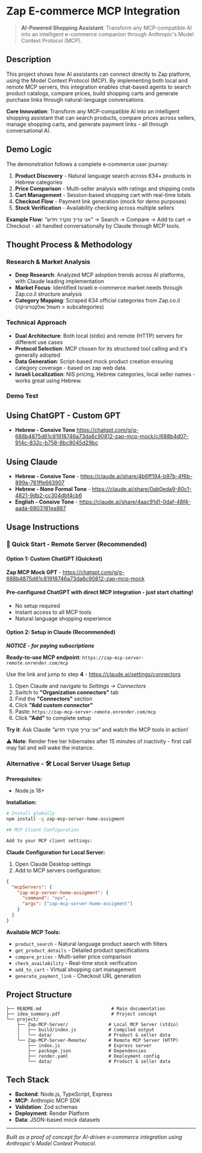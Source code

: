 # Zap E-commerce MCP Integration

> **AI-Powered Shopping Assistant**: Transform any MCP-compatible AI into an intelligent e-commerce companion through Anthropic's Model Context Protocol (MCP).

## Description

This project shows how AI assistants can connect directly to Zap platform, using the Model Context Protocol (MCP). By implementing both local and remote MCP servers, this integration enables chat-based agents to search product catalogs, compare prices, build shopping carts and generate purchase links through natural-language conversations.


**Core Innovation**: Transform any MCP-compatible AI into an intelligent shopping assistant that can search products, compare prices across sellers, manage shopping carts, and generate payment links - all through conversational AI.

## Demo Logic

The demonstration follows a complete e-commerce user journey:
1. **Product Discovery** - Natural language search across 634+ products in Hebrew categories
2. **Price Comparison** - Multi-seller analysis with ratings and shipping costs
3. **Cart Management** - Session-based shopping cart with real-time totals
4. **Checkout Flow** - Payment link generation (mock for demo purposes)
5. **Stock Verification** - Availability checking across multiple sellers

**Example Flow**: *"אני צריך מקרר חדש"* → Search → Compare → Add to cart → Checkout - all handled conversationally by Claude through MCP tools.

## Thought Process & Methodology

### Research & Market Analysis
- **Deep Research**: Analyzed MCP adoption trends across AI platforms, with Claude leading implementation
- **Market Focus**: Identified Israeli e-commerce market needs through Zap.co.il structure analysis
- **Category Mapping**: Scraped 634 official categories from Zap.co.il (חשמל ואלקטרוניקה > subcategories)

### Technical Approach
- **Dual Architecture**: Both local (stdio) and remote (HTTP) servers for different use cases
- **Protocol Selection**: MCP chosen for its structured tool calling and it's generally adopted
- **Data Generation**: Script-based mock product creation ensuring category coverage - based on zap web data.
- **Israeli Localization**: NIS pricing, Hebrew categories, local seller names - works great using Hebrew.

### Demo Test

## Using ChatGPT - Custom GPT

- **Hebrew - Consive Tone**
https://chatgpt.com/g/g-688b4875d61c81918746a73da6c90812-zap-mcp-mock/c/688b4d07-914c-832c-b758-8bc9045d29bc

## Using Claude 

- **Hebrew - Consive Tone** - https://claude.ai/share/4b6ff194-b97b-4f6b-899a-761ffe663907
- **Hebrew - None Formal Tone** - https://claude.ai/share/0ab0eda9-80c1-4821-9db2-cc304dbf4cb6
- **English - Consive Tone** - https://claude.ai/share/4aac91d1-0daf-48f4-aada-6903181ea887




## Usage Instructions

### 🚀 Quick Start - Remote Server (Recommended)

#### Option 1: Custom ChatGPT (Quickest)

**Zap MCP Mock GPT** - https://chatgpt.com/g/g-688b4875d61c81918746a73da6c90812-zap-mcp-mock

#### Pre-configured ChatGPT with direct MCP integration - just start chatting!

- No setup required
- Instant access to all MCP tools
- Natural language shopping experience

#### Option 2: Setup in Claude (Recommended)

***NOTICE - for paying subscriptions***

**Ready-to-use MCP endpoint**: `https://zap-mcp-server-remote.onrender.com/mcp`


Use the link and jump to step **4** - https://claude.ai/settings/connectors

1. Open Claude and navigate to *Settings → Connectors*  
2. Switch to **"Organization connectors"** tab
3. Find the **"Connectors"** section 
4. Click **"Add custom connector"**
5. Paste: `https://zap-mcp-server-remote.onrender.com/mcp`
6. Click **"Add"** to complete setup

**Try it**: Ask Claude *"אני צריך מקרר חדש"* and watch the MCP tools in action!

⚠️ **Note**: Render free tier hibernates after 15 minutes of inactivity - first call may fail and will wake the instance.

### Alternative - 🛠️ Local Server Usage Setup

**Prerequisites:**
- Node.js 18+

**Installation:**
```bash
# Install globally
npm install -g zap-mcp-server-home-assigment

## MCP Client Configuration

Add to your MCP client settings:


```

**Claude Configuration for Local Server:**
1. Open Claude Desktop settings
2. Add to MCP servers configuration:
```json
{
  "mcpServers": {
    "zap-mcp-server-home-assigment": {
      "command": "npx",
      "args": ["zap-mcp-server-home-assigment"]
    }
  }
}
```

**Available MCP Tools:**
- `product_search` - Natural language product search with filters
- `get_product_details` - Detailed product specifications
- `compare_prices` - Multi-seller price comparison
- `check_availability` - Real-time stock verification
- `add_to_cart` - Virtual shopping cart management
- `generate_payment_link` - Checkout URL generation


## Project Structure

```
├── README.md                          # Main documentation
├── idea_summary.pdf                   # Project concept
└── project/
    ├── Zap-MCP-Server/               # Local MCP Server (stdio)
    │   ├── build/index.js            # Compiled output
    │   └── data/                     # Product & seller data
    └── Zap-MCP-Server-Remote/        # Remote MCP Server (HTTP)
        ├── index.js                  # Express server
        ├── package.json              # Dependencies
        ├── render.yaml               # Deployment config
        └── data/                     # Product & seller data
```


## Tech Stack

- **Backend**: Node.js, TypeScript, Express
- **MCP**: Anthropic MCP SDK
- **Validation**: Zod schemas
- **Deployment**: Render Platform
- **Data**: JSON-based mock datasets

---

*Built as a proof of concept for AI-driven e-commerce integration using Anthropic's Model Context Protocol.*